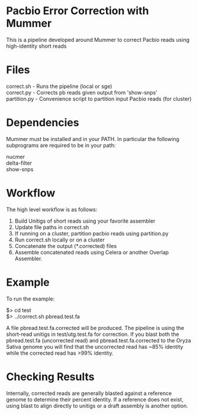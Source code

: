 Pacbio Error Correction with Mummer
=====

This is a pipeline developed around Mummer
to correct Pacbio reads using high-identity short reads


Files
=====
	
correct.sh - Runs the pipeline (local or sge)  
correct.py - Corrects pb reads given output from 'show-snps'  
partition.py - Convenience script to partition input Pacbio reads (for cluster)  

Dependencies
=====
Mummer must be installed and in your PATH. In particular the following subprograms
are required to be in your path:
  
nucmer  
delta-filter  
show-snps  


Workflow
=====

The high level workflow is as follows:
  
  1. Build Unitigs of short reads using your favorite assembler
  2. Update file paths in correct.sh
  3. If running on a cluster, partition pacbio reads using partition.py
  3. Run correct.sh locally or on a cluster
  4. Concatenate the output (*.corrected) files
  5. Assemble concatenated reads using Celera or another Overlap Assembler.


Example
=====

To run the example:  
  
$> cd test  
$> ../correct.sh pbread.test.fa  
  
A file pbread.test.fa.corrected will be produced. The pipeline is using the short-read 
unitigs in test/utg.test.fa for correction. If you blast both
the pbread.test.fa (uncorrected read) and pbread.test.fa.corrected to the
Oryza Sativa genome you will find that the uncorrected read has ~85% identity
while the corrected read has >99% identity.


Checking Results
=====

Internally, corrected reads are generally blasted against a reference genome to determine
their percent identity. If a reference does not exist, using blast to align directly to
unitigs or a draft assembly is another option.
